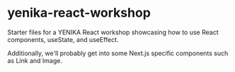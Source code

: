 # yenika-react-workshop
Starter files for a YENIKA React workshop showcasing how to use React components, useState, and useEffect.

Additionally, we'll probably get into some Next.js specific components such as Link and Image.
